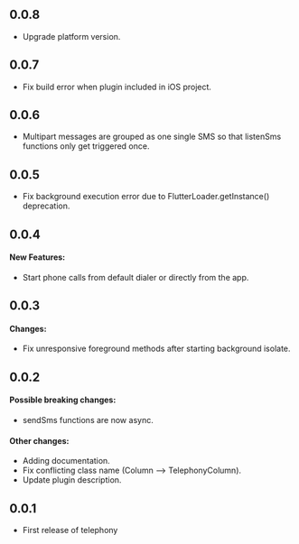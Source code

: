## 0.0.8
* Upgrade platform version.

## 0.0.7
* Fix build error when plugin included in iOS project.

## 0.0.6
* Multipart messages are grouped as one single SMS so that listenSms functions only get triggered once.

## 0.0.5
* Fix background execution error due to FlutterLoader.getInstance() deprecation.

## 0.0.4

#### New Features:
* Start phone calls from default dialer or directly from the app.

## 0.0.3

#### Changes:
* Fix unresponsive foreground methods after starting background isolate.


## 0.0.2

#### Possible breaking changes:
* sendSms functions are now async.

#### Other changes:
* Adding documentation.
* Fix conflicting class name (Column --> TelephonyColumn).
* Update plugin description.


## 0.0.1

* First release of telephony

